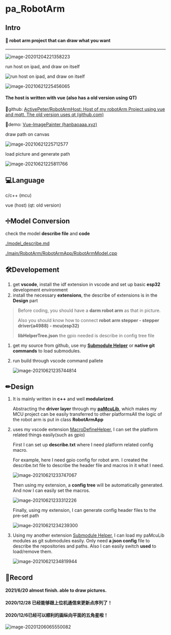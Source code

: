 # pa_RobotArm

## Intro

#### 🎨 robot arm project that can draw what you want

------

![image-20201204221358223](http://tuchuang.hanbaoaaa.xyz/image-20201204221358223.png)

run host on ipad, and draw on itself

![run host on ipad, and draw on itself](https://hanbaoaaa.xyz/tuchuang/images/2021/06/21/1624288368467.gif)

![image-20210621225456065](https://hanbaoaaa.xyz/tuchuang/images/2021/06/21/image-20210621225456065.png)



#### The host is written with vue   (also has a old version using QT)

🎄github: [ActivePeter/RobotArmHost: Host of my robotArm Project using vue and mqtt. The old version uses qt (github.com)](https://github.com/ActivePeter/RobotArmHost)

🎁demo: [Vue-ImagePainter (hanbaoaaa.xyz)](https://hanbaoaaa.xyz/apps/RobotArmHost/)

draw path on canvas

![image-20210621225712577](https://hanbaoaaa.xyz/tuchuang/images/2021/06/21/image-20210621225712577.png)

load picture and generate path

![image-20210621225811766](https://hanbaoaaa.xyz/tuchuang/images/2021/06/21/image-20210621225811766.png)

## 💻Language

c/c++ (mcu)   

vue (host) (qt: old version)

## ➗Model Conversion

check the model **describe file** and **code**

[./model_describe.md](./model_describe.md)

[./main/RobotArm/RobotArmApp/RobotArmModel.cpp](./main/RobotArm/RobotArmApp/RobotArmModel.cpp)

## 🛠Developement

1. get **vscode**, install the idf extension in vscode and set up basic **esp32** development environment
2. install the necessary **extensions**, the describe of extensions is in the **Design** part

> Before coding, you should have a **darm robot arm** as that in picture.
>
> Also you should know how to connect **robot arm stepper - stepper driver(a4988) - mcu(esp32)** 
>
> **libHelperTree.json** the gpio needed is describe in config tree file

1. get my source from github, use my **[Submodule Helper](https://github.com/ActivePeter/SubmoduleHelper-vscode)** or **native git commands** to load submodules.

2. run build through vscode command pallete

   ![image-20210621235744814](https://hanbaoaaa.xyz/tuchuang/images/2021/06/21/image-20210621235744814.png)

   

## ✏Design

1. It is mainly written in **c++** and well **modularized**.

   Abstracting the **driver layer** through my **[paMcuLib](https://github.com/ActivePeter/paMcuLib)**, which makes my MCU project can be easily transferred to other platformsAll the logic of the robot arm is put in class **RobotArmApp**

2. uses my vscode extension  [MacroDefineHelper](https://github.com/ActivePeter/MacroDefineHelper-vscode), I can set the platform related things easily(such as gpio)

   First I can set up **describe.txt** where I need platform related config macro.

   For example, here I need gpio config for robot arm. I created the describe.txt file to describe the header file and macros in it what I need.

   ![image-20210621233747067](https://hanbaoaaa.xyz/tuchuang/images/2021/06/21/image-20210621233747067.png)

   Then using my extension, a **config tree** will be automatically generated. And now I can easily set the macros.

   ![image-20210621233312226](https://hanbaoaaa.xyz/tuchuang/images/2021/06/21/image-20210621233312226.png)

   Finally, using my extension, I can generate config header files to the pre-set path

   ![image-20210621234239300](https://hanbaoaaa.xyz/tuchuang/images/2021/06/21/image-20210621234239300.png)

3. Using my another extension [Submodule Helper](https://github.com/ActivePeter/SubmoduleHelper-vscode), I can load my paMcuLib modules as git submodules easily. Only need **a json config** file to describe the repositories and paths. Also I can easily switch **used** to load/remove them.

   ![image-20210621234819944](https://hanbaoaaa.xyz/tuchuang/images/2021/06/21/image-20210621234819944.png)

   

   

## 📄Record

#### 2021/6/20 almost finish. able to draw pictures.

#### 2020/12/28 已经能够跟上位机通信来更新点序列了！

#### 2020/12/6已经可以顺利的画纵向平面的五角星啦！

![image-20201206065550082](http://tuchuang.hanbaoaaa.xyz/image-20201206065550082.png)

